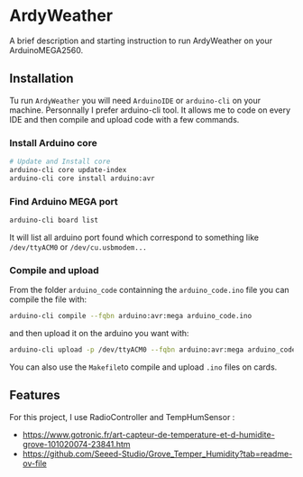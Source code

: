 # ArdyWeather

A brief description and starting instruction to run ArdyWeather on your ArduinoMEGA2560. 

## Installation

Tu run ```ArdyWeather``` you will need ```ArduinoIDE``` or ```arduino-cli``` on your machine. Personnally I prefer arduino-cli tool. It allows me to code on every IDE and then compile and upload code with a few commands. 

### Install Arduino core 

```bash 
# Update and Install core 
arduino-cli core update-index 
arduino-cli core install arduino:avr
```

### Find Arduino MEGA port 

```bash 
arduino-cli board list
```

It will list all arduino port found which correspond to something like ```/dev/ttyACM0```
or ```/dev/cu.usbmodem...```

### Compile and upload 

From the folder ```arduino_code``` containning the ```arduino_code.ino``` file you can compile the file with: 
```bash 
arduino-cli compile --fqbn arduino:avr:mega arduino_code.ino
```

and then upload it on the arduino you want with: 

```bash 
arduino-cli upload -p /dev/ttyACM0 --fqbn arduino:avr:mega arduino_code
```

You can also use the ```Makefile```to compile and upload ```.ino``` files on cards. 

## Features 

For this project, I use RadioController and TempHumSensor : 
- https://www.gotronic.fr/art-capteur-de-temperature-et-d-humidite-grove-101020074-23841.htm
- https://github.com/Seeed-Studio/Grove_Temper_Humidity?tab=readme-ov-file

